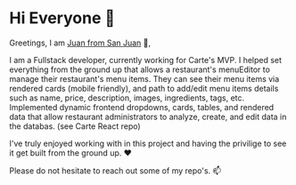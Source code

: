 <!--
**juanasencio2009/juanasencio2009** is a ✨ _special_ ✨ repository because its `README.md` (this file) appears on your GitHub profile.

Here are some ideas to get you started:

- 🔭 I’m currently working on ...
- 🌱 I’m currently learning ...
- 👯 I’m looking to collaborate on ...
- 🤔 I’m looking for help with ...
- 💬 Ask me about ...
- 📫 How to reach me: ...
- 😄 Pronouns: ...
- ⚡ Fun fact: ...
-->


 # Hi Everyone 👋

Greetings, I am [Juan from San Juan](https://www.linkedin.com/in/jasencio/) 👋, 

I am a Fullstack developer, currently working for Carte's MVP. I helped set everything from the ground up that allows a restaurant's menuEditor to manage their restaurant's menu items. They can see their menu items via rendered cards (mobile friendly), and path to add/edit menu items details such as name, price, description, images, ingredients, tags, etc. Implemented dynamic frontend dropdowns, cards, tables, and rendered data that allow restaurant administrators to analyze, create, and edit data in the databas.
(see Carte React repo)

I've truly enjoyed working with in this project and having the privilige to see it get built from the ground up. ❤️ 

Please do not hesitate to reach out some of my repo's. 📫
